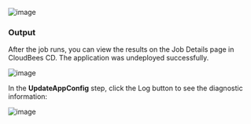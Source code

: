 

![image](images/UpdateAppConfig/EC-WLSUpdateAppConfigStatus2.png)


### Output

After the job runs, you can view the results on the Job Details page in CloudBees CD. The application was undeployed successfully.

![image](images/UpdateAppConfig/EC-WLSUpdateAppConfigStatus3.png)

In the **UpdateAppConfig** step, click the Log button to see the diagnostic information:


![image](images/UpdateAppConfig/EC-WLSUpdateAppConfigStatus4.png)

